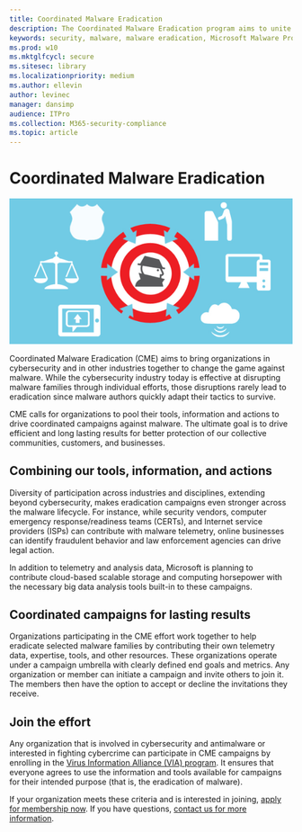 ```yaml
---
title: Coordinated Malware Eradication
description: The Coordinated Malware Eradication program aims to unite security organizations to disrupt the malware ecosystem.
keywords: security, malware, malware eradication, Microsoft Malware Protection Center, MMPC
ms.prod: w10
ms.mktglfcycl: secure
ms.sitesec: library
ms.localizationpriority: medium
ms.author: ellevin
author: levinec
manager: dansimp
audience: ITPro
ms.collection: M365-security-compliance  
ms.topic: article
---
```

# Coordinated Malware Eradication

![coordinated-malware-eradication](images/CoordinatedMalware.png)

Coordinated Malware Eradication (CME) aims to bring organizations in cybersecurity and in other industries together to change the game against malware. While the cybersecurity industry today is effective at disrupting malware families through individual efforts, those disruptions rarely lead to eradication since malware authors quickly adapt their tactics to survive.

CME calls for organizations to pool their tools, information and actions to drive coordinated campaigns against malware. The ultimate goal is to drive efficient and long lasting results for better protection of our collective communities, customers, and businesses.

## Combining our tools, information, and actions

Diversity of participation across industries and disciplines, extending beyond cybersecurity, makes eradication campaigns even stronger across the malware lifecycle. For instance, while security vendors, computer emergency response/readiness teams (CERTs), and Internet service providers (ISPs) can contribute with malware telemetry, online businesses can identify fraudulent behavior and law enforcement agencies can drive legal action.

In addition to telemetry and analysis data, Microsoft is planning to contribute cloud-based scalable storage and computing horsepower with the necessary big data analysis tools built-in to these campaigns.

## Coordinated campaigns for lasting results

Organizations participating in the CME effort work together to help eradicate selected malware families by contributing their own telemetry data, expertise, tools, and other resources. These organizations operate under a campaign umbrella with clearly defined end goals and metrics. Any organization or member can initiate a campaign and invite others to join it. The members then have the option to accept or decline the invitations they receive.

## Join the effort

Any organization that is involved in cybersecurity and antimalware or interested in fighting cybercrime can participate in CME campaigns by enrolling in the [Virus Information Alliance (VIA) program](virus-information-alliance-criteria.md). It ensures that everyone agrees to use the information and tools available for campaigns for their intended purpose (that is, the eradication of malware).

If your organization meets these criteria and is interested in joining, [apply for membership now](https://www.microsoft.com/en-us/wdsi/alliances/apply-alliance-membership). If you have questions, [contact us for more information](https://www.microsoft.com/en-us/wdsi/alliances/collaboration-inquiry).